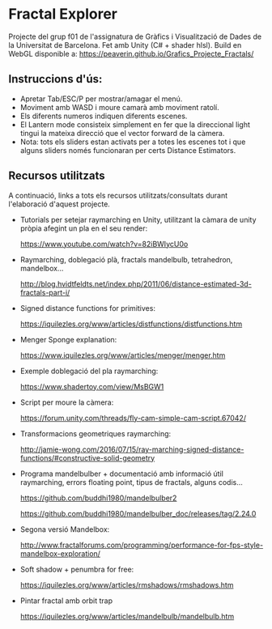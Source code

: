 # Fractal Explorer
Projecte del grup f01 de l'assignatura de Gràfics i Visualització de Dades de la Universitat de Barcelona.
Fet amb Unity (C# + shader hlsl).
Build en WebGL disponible a: https://peaverin.github.io/Grafics_Projecte_Fractals/
## Instruccions d'ús:

- Apretar Tab/ESC/P per mostrar/amagar el menú.
- Moviment amb WASD i moure camarà amb moviment ratolí.
- Els diferents numeros indiquen diferents escenes.
- El Lantern mode consisteix simplement en fer que la direccional light tingui la mateixa direcció que el vector forward de la càmera.
- Nota: tots els sliders estan activats per a totes les escenes tot i que alguns sliders només funcionaran per certs Distance Estimators.

## Recursos utilitzats
A continuació, links a tots els recursos utilitzats/consultats durant l'elaboració d'aquest projecte.

- Tutorials per setejar raymarching en Unity, utilitzant la càmara de unity pròpia afegint un pla en el seu render:
  
  https://www.youtube.com/watch?v=82iBWIycU0o

- Raymarching, doblegació plà, fractals mandelbulb, tetrahedron, mandelbox...

  http://blog.hvidtfeldts.net/index.php/2011/06/distance-estimated-3d-fractals-part-i/
  
- Signed distance functions for primitives:

  https://iquilezles.org/www/articles/distfunctions/distfunctions.htm
  
- Menger Sponge explanation:

  https://www.iquilezles.org/www/articles/menger/menger.htm
  
- Exemple doblegació del pla raymarching:

  https://www.shadertoy.com/view/MsBGW1
  
- Script per moure la càmera:

  https://forum.unity.com/threads/fly-cam-simple-cam-script.67042/

- Transformacions geometriques raymarching:

  http://jamie-wong.com/2016/07/15/ray-marching-signed-distance-functions/#constructive-solid-geometry
  
  
- Programa mandelbulber + documentació amb informació útil raymarching, errors floating point, tipus de fractals, alguns codis...

    https://github.com/buddhi1980/mandelbulber2
    
    https://github.com/buddhi1980/mandelbulber_doc/releases/tag/2.24.0
    
- Segona versió Mandelbox:

    http://www.fractalforums.com/programming/performance-for-fps-style-mandelbox-exploration/

- Soft shadow + penumbra for free: 

  https://iquilezles.org/www/articles/rmshadows/rmshadows.htm

- Pintar fractal amb orbit trap 
  
  https://iquilezles.org/www/articles/mandelbulb/mandelbulb.htm
